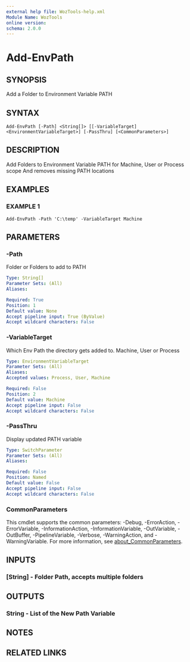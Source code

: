```yaml
---
external help file: WozTools-help.xml
Module Name: WozTools
online version:
schema: 2.0.0
---
```


# Add-EnvPath

## SYNOPSIS
Add a Folder to Environment Variable PATH

## SYNTAX

```
Add-EnvPath [-Path] <String[]> [[-VariableTarget] <EnvironmentVariableTarget>] [-PassThru] [<CommonParameters>]
```

## DESCRIPTION
Add Folders to Environment Variable PATH for Machine, User or Process scope
And removes missing PATH locations

## EXAMPLES

### EXAMPLE 1
```
Add-EnvPath -Path 'C:\temp' -VariableTarget Machine
```

## PARAMETERS

### -Path
Folder or Folders to add to PATH

```yaml
Type: String[]
Parameter Sets: (All)
Aliases:

Required: True
Position: 1
Default value: None
Accept pipeline input: True (ByValue)
Accept wildcard characters: False
```

### -VariableTarget
Which Env Path the directory gets added to.
Machine, User or Process

```yaml
Type: EnvironmentVariableTarget
Parameter Sets: (All)
Aliases:
Accepted values: Process, User, Machine

Required: False
Position: 2
Default value: Machine
Accept pipeline input: False
Accept wildcard characters: False
```

### -PassThru
Display updated PATH variable

```yaml
Type: SwitchParameter
Parameter Sets: (All)
Aliases:

Required: False
Position: Named
Default value: False
Accept pipeline input: False
Accept wildcard characters: False
```

### CommonParameters
This cmdlet supports the common parameters: -Debug, -ErrorAction, -ErrorVariable, -InformationAction, -InformationVariable, -OutVariable, -OutBuffer, -PipelineVariable, -Verbose, -WarningAction, and -WarningVariable. For more information, see [about_CommonParameters](http://go.microsoft.com/fwlink/?LinkID=113216).

## INPUTS

### [String] - Folder Path, accepts multiple folders
## OUTPUTS

### String - List of the New Path Variable
## NOTES

## RELATED LINKS
